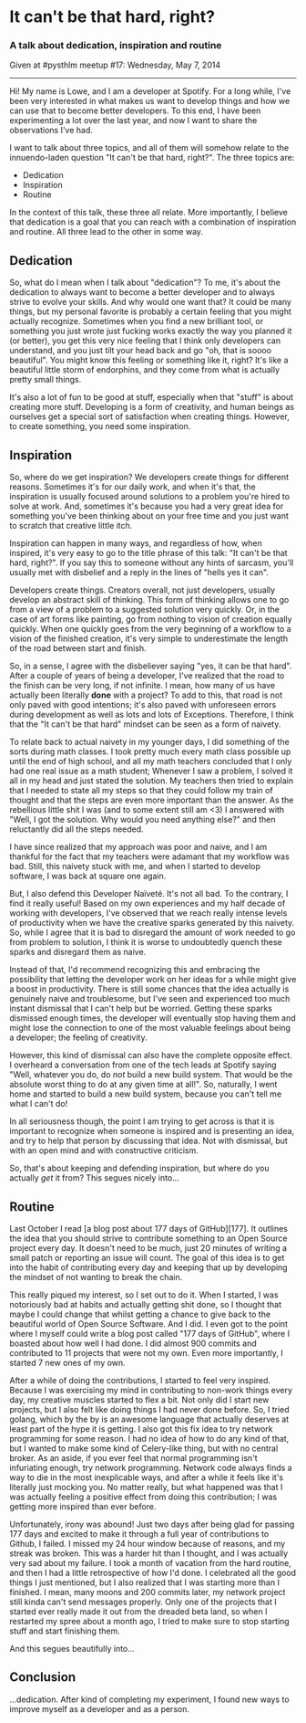 # It can't be that hard, right?
### A talk about dedication, inspiration and routine
Given at #pysthlm meetup #17: Wednesday, May 7, 2014

---

Hi! My name is Lowe, and I am a developer at Spotify. For a long while, I've
been very interested in what makes us want to develop things and how we can use
that to become better developers. To this end, I have been experimenting a lot
over the last year, and now I want to share the observations I've had.

I want to talk about three topics, and all of them will somehow relate to the
innuendo-laden question "It can't be that hard, right?". The three topics are:

* Dedication
* Inspiration
* Routine

In the context of this talk, these three all relate. More importantly,
I believe that dedication is a goal that you can reach with a combination of
inspiration and routine. All three lead to the other in some way.

## Dedication

So, what do I mean when I talk about "dedication"? To me, it's about the
dedication to always want to become a better developer and to always strive to
evolve your skills. And why would one want that? It could be many things, but
my personal favorite is probably a certain feeling that you might actually
recognize. Sometimes when you find a new brilliant tool, or something you just
wrote just fucking works exactly the way you planned it (or better), you get
this very nice feeling that I think only developers can understand, and you
just tilt your head back and go "oh, that is soooo beautiful". You might know
this feeling or something like it, right? It's like a beautiful little storm of
endorphins, and they come from what is actually pretty small things.

It's also a lot of fun to be good at stuff, especially when that "stuff" is
about creating more stuff. Developing is a form of creativity, and human beings
as ourselves get a special sort of satisfaction when creating things. However,
to create something, you need some inspiration.

## Inspiration

So, where do we get inspiration? We developers create things for different
reasons. Sometimes it's for our daily work, and when it's that, the inspiration
is usually focused around solutions to a problem you're hired to solve at work.
And, sometimes it's because you had a very great idea for something you've been
thinking about on your free time and you just want to scratch that creative
little itch.

Inspiration can happen in many ways, and regardless of how, when inspired, it's
very easy to go to the title phrase of this talk: "It can't be that hard,
right?". If you say this to someone without any hints of sarcasm, you'll
usually met with disbelief and a reply in the lines of "hells yes it can".

Developers create things. Creators overall, not just developers, usually
develop an abstract skill of thinking. This form of thinking allows one to go
from a view of a problem to a suggested solution very quickly. Or, in the case
of art forms like painting, go from nothing to vision of creation equally
quickly. When one quickly goes from the very beginning of a workflow to
a vision of the finished creation, it's very simple to underestimate the length
of the road between start and finish.

So, in a sense, I agree with the disbeliever saying "yes, it can be that
hard". After a couple of years of being a developer, I've realized that the
road to the finish can be very long, if not infinite. I mean, how many of us
have actually been literally **done** with a project? To add to this, that road
is not only paved with good intentions; it's also paved with unforeseen errors
during development as well as lots and lots of Exceptions. Therefore, I think
that the "It can't be that hard" mindset can be seen as a form of naivety.

To relate back to actual naivety in my younger days, I did something of the
sorts during math classes. I took pretty much every math class possible up
until the end of high school, and all my math teachers concluded that I only
had one real issue as a math student; Whenever I saw a problem, I solved it all
in my head and just stated the solution. My teachers then tried to explain that
I needed to state all my steps so that they could follow my train of thought
and that the steps are even more important than the answer. As the rebellious
little shit I was (and to some extent still am &lt;3) I answered with "Well,
I got the solution. Why would you need anything else?" and then reluctantly did
all the steps needed.

I have since realized that my approach was poor and naive, and I am thankful
for the fact that my teachers were adamant that my workflow was bad. Still,
this naivety stuck with me, and when I started to develop software, I was back
at square one again.

But, I also defend this Developer Naïveté. It's not all bad. To the contrary,
I find it really useful! Based on my own experiences and my half decade of
working with developers, I've observed that we reach really intense levels of
productivity when we have the creative sparks generated by this naivety. So,
while I agree that it is bad to disregard the amount of work needed to go from
problem to solution, I think it is worse to undoubtedly quench these sparks and
disregard them as naive.

Instead of that, I'd recommend recognizing this and embracing the possibility
that letting the developer work on her ideas for a while might give a boost in
productivity. There is still some chances that the idea actually is genuinely
naive and troublesome, but I've seen and experienced too much instant dismissal
that I can't help but be worried. Getting these sparks dismissed enough times,
the developer will eventually stop having them and might lose the connection to
one of the most valuable feelings about being a developer; the feeling of
creativity.

However, this kind of dismissal can also have the complete opposite effect.
I overheard a conversation from one of the tech leads at Spotify saying "Well,
whatever you do, do *not* build a new build system. That would be the absolute
worst thing to do at any given time at all!". So, naturally, I went home and
started to build a new build system, because you can't tell me what I can't do!

In all seriousness though, the point I am trying to get across is that it is
important to recognize when someone is inspired and is presenting an idea, and
try to help that person by discussing that idea. Not with dismissal, but with
an open mind and with constructive criticism.

So, that's about keeping and defending inspiration, but where do you actually
*get* it from? This segues nicely into...

## Routine

Last October I read [a blog post about 177 days of GitHub][177]. It outlines
the idea that you should strive to contribute something to an Open Source
project every day. It doesn't need to be much, just 20 minutes of writing
a small patch or reporting an issue will count. The goal of this idea is to get
into the habit of contributing every day and keeping that up by developing the
mindset of not wanting to break the chain.

This really piqued my interest, so I set out to do it. When I started, I was
notoriously bad at habits and actually getting shit done, so I thought that
maybe I could change that whilst getting a chance to give back to the beautiful
world of Open Source Software. And I did. I even got to the point where
I myself could write a blog post called "177 days of GitHub", where I boasted
about how well I had done. I did almost 900 commits and contributed to 11
projects that were not my own. Even more importantly, I started 7 new ones of
my own.

After a while of doing the contributions, I started to feel very inspired.
Because I was exercising my mind in contributing to non-work things every day,
my creative muscles started to flex a bit. Not only did I start new projects,
but I also felt like doing things I had never done before. So, I tried golang,
which by the by is an awesome language that actually deserves at least part of
the hype it is getting. I also got this fix idea to try network programming for
some reason. I had no idea of how to do any kind of that, but I wanted to make
some kind of Celery-like thing, but with no central broker. As an aside, if you
ever feel that normal programming isn't infuriating enough, try network
programming. Network code always finds a way to die in the most inexplicable
ways, and after a while it feels like it's literally just mocking you. No
matter really, but what happened was that I was actually feeling a positive
effect from doing this contribution; I was getting more inspired than ever
before.

Unfortunately, irony was abound! Just two days after being glad for passing 177
days and excited to make it through a full year of contributions to Github,
I failed. I missed my 24 hour window because of reasons, and my streak was
broken. This was a harder hit than I thought, and I was actually very sad about
my failure. I took a month of vacation from the hard routine, and then I had
a little retrospective of how I'd done. I celebrated all the good things I just
mentioned, but I also realized that I was starting more than I finished.
I mean, many moons and 200 commits later, my network project still kinda can't
send messages properly. Only one of the projects that I started ever really
made it out from the dreaded beta land, so when I restarted my spree about
a month ago, I tried to make sure to stop starting stuff and start finishing
them.

And this segues beautifully into...

## Conclusion

...dedication. After kind of completing my experiment, I found new ways to
improve myself as a developer and as a person.
